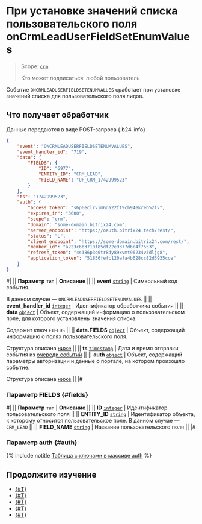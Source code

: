 # При установке значений списка пользовательского поля onCrmLeadUserFieldSetEnumValues

> Scope: [`crm`](../../../../scopes/permissions.md)
>
> Кто может подписаться: любой пользователь

Событие `ONCRMLEADUSERFIELDSETENUMVALUES` сработает при установке значений списка для пользовательского поля лидов.

## Что получает обработчик

Данные передаются в виде POST-запроса {.b24-info}

```json
{
    "event": "ONCRMLEADUSERFIELDSETENUMVALUES",
    "event_handler_id": "719",
    "data": {
        "FIELDS": {
            "ID": "6977",
            "ENTITY_ID": "CRM_LEAD",
            "FIELD_NAME": "UF_CRM_1742999523"
        }
    },
    "ts": "1742999523",
    "auth": {
        "access_token": "s6p6eclrvim6da22ft9ch94ekreb52lv",
        "expires_in": "3600",
        "scope": "crm",
        "domain": "some-domain.bitrix24.com",
        "server_endpoint": "https://oauth.bitrix24.tech/rest/",
        "status": "L",
        "client_endpoint": "https://some-domain.bitrix24.com/rest/",
        "member_id": "a223c6b3710f85df22e9377d6c4f7553",
        "refresh_token": "4s386p3q0tr8dy89xvmt96234v3dljg8",
        "application_token": "51856fefc120afa4b628cc82d3935cce"
    }
}
```

#|
|| **Параметр**
`тип` | **Описание** ||
|| **event**
[`string`](../../../../data-types.md) | Символьный код события.

В данном случае — `ONCRMLEADUSERFIELDSETENUMVALUES` ||
|| **event_handler_id**
[`integer`](../../../../data-types.md) | Идентификатор обработчика события ||
|| **data**
[`object`](../../../../data-types.md) | Объект, содержащий информацию о пользовательском поле, для которого установлены значения списка.

Содержит ключ `FIELDS` ||
|| **data.FIELDS**
[`object`](../../../../data-types.md) | Объект, содержащий информацию о полях пользовательского поля.

Структура описана [ниже](#fields) ||
|| **ts**
[`timestamp`](../../../../data-types.md) | Дата и время отправки события из [очереди событий](../../../../events/index.md) ||
|| **auth**
[`object`](../../../../data-types.md) | Объект, содержащий параметры авторизации и данные о портале, на котором произошло событие.

Структура описана [ниже](#auth) ||
|#

### Параметр FIELDS {#fields}

#|
|| **Параметр**
`тип` | **Описание** ||
|| **ID**
[`integer`](../../../../data-types.md) | Идентификатор пользовательского поля ||
|| **ENTITY_ID**
[`string`](../../../../data-types.md) | Идентификатор объекта, к которому относится пользовательское поле. В данном случае — `CRM_LEAD` ||
|| **FIELD_NAME**
[`string`](../../../../data-types.md) | Название пользовательского поля ||
|#

### Параметр auth {#auth}

{% include notitle [Таблица с ключами в массиве auth](../../../../../_includes/auth-params-in-events.md) %}

## Продолжите изучение

- [{#T}](../../../../events/index.md)
- [{#T}](../../../../events/event-bind.md)
- [{#T}](./on-crm-lead-user-field-add.md)
- [{#T}](./on-crm-lead-user-field-update.md)
- [{#T}](./on-crm-lead-user-field-delete.md)